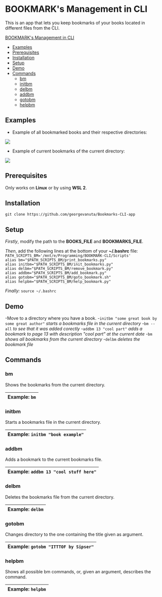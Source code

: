 # BOOKMARK's Management in CLI

This is an app that lets you keep bookmarks of your books located in different files from the CLI.

[BOOKMARK's Management in CLI](#bookmarks-management-in-cli)
  - [Examples](#examples)
  - [Prerequisites](#prerequisites)
  - [Installation](#installation)
  - [Setup](#setup)
  - [Demo](#demo)
  - [Commands](#commands)
    - [bm](#bm)
    - [initbm](#bm)
    - [delbm](#delbm)
    - [addbm](#addbm)
    - [gotobm](#gotobm)
    - [helpbm](#helpbm)

## Examples

- Example of all bookmarked books and their respective directories:
<img src="https://user-images.githubusercontent.com/74255152/178733309-f26b9125-ebf1-40a8-b7c0-fc277a63e97a.PNG">

- Example of current bookmarks of the current directory:
<img src="https://user-images.githubusercontent.com/74255152/178731718-e469bd06-fc41-4f63-916a-25583f1d5bca.PNG">

## Prerequisites

Only works on **Linux** or by using **WSL 2**.

## Installation

`git clone https://github.com/georgevanuta/Bookmarks-CLI-app`

## Setup

*Firstly*, modify the path to the **BOOKS_FILE** and **BOOKMARKS_FILE**.

*Then*, add the following lines at the bottom of your **~/.bashrc** file:
`PATH_SCRIPTS_BM='/mnt/e/Programming/BOOKMARK-CLI/Scripts'`\
`alias bm="$PATH_SCRIPTS_BM/print_bookmarks.py"`\
`alias initbm="$PATH_SCRIPTS_BM/init_bookmarks.py"`\
`alias delbm="$PATH_SCRIPTS_BM/remove_bookmark.py"`\
`alias addbm="$PATH_SCRIPTS_BM/add_bookmark.py"`\
`alias gotobm="$PATH_SCRIPTS_BM/goto_bookmark.sh"`\
`alias helpbm="$PATH_SCRIPTS_BM/help_bookmark.py"`

*Finally:*
`source ~/.bashrc`

## Demo

-Move to a directory where you have a book.
-`initbm "some great book by some great author"` *starts a bookmarks file in the current directory*
-`bm --all` *to see that it was added corectly*
-`addbm 13 "cool part"` *adds a bookmark to page 13 with description "cool part" at the current date*
-`bm` *shows all bookmarks from the current directory*
-`delbm` *deletes the bookmark file*

## Commands

### bm

Shows the bookmarks from the current directory.

| Example: `bm` |
|---|

### initbm

Starts a bookmarks file in the current directory.

| Example: `initbm "book example"` |
|---|

### addbm

Adds a bookmark to the current bookmarks file.

| Example: `addbm 13 "cool stuff here"` |
|---|

### delbm

Deletes the bookmarks file from the current directory.

| Example: `delbm` |
|---|

### gotobm

Changes directory to the one containing the title given as argument.

| Example: `gotobm "ITTTOF by Sipser"` |
|---|

### helpbm

Shows all possible bm commands, or, given an argument, describes the command.

| Example: `helpbm` |
|---|
